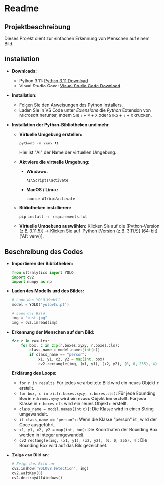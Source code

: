 # Readme

## Projektbeschreibung

Dieses Projekt dient zur einfachen Erkennung von Menschen auf einem Bild.

## Installation

* **Downloads:**
    * Python 3.11: [Python 3.11 Download](https://www.python.org/downloads/)
    * Visual Studio Code: [Visual Studio Code Download](https://code.visualstudio.com/)

* **Installation:**
    * Folgen Sie den Anweisungen des Python Installers.
    * Laden Sie in VS Code unter _Extensions_ die _Python_ Extension von Microsoft herunter, indem Sie `⇧` + `⌘` + `X` oder `STRG` + `⇧` + `X` drücken.

* **Installation der Python-Bibliotheken und mehr:**
    * **Virtuelle Umgebung erstellen:**
      ```shell
      python3 -m venv AI
      ```
      Hier ist "AI" der Name der virtuellen Umgebung.

    * **Aktiviere die virtuelle Umgebung:**
        * **Windows:** 
            ```shell 
            AI\Scripts\activate
            ```

        * **MacOS / Linux:** 
            ```shell
            source AI/bin/activate
            ```


    * **Bibliotheken installieren:**
      ```shell
      pip install -r requirements.txt
      ```

    * **Virtuelle Umgebung auswählen:**
      Klicken Sie auf die [Python-Version (z.B. 3.11.5)] → Klicken Sie auf [Python [Version (z.B. 3.11.5)] (64-bit) ('AI': venv)].

## Beschreibung des Codes

* **Importieren der Bibliotheken:**
    ```python
    from ultralytics import YOLO
    import cv2
    import numpy as np
    ```

* **Laden des Modells und des Bildes:**
    ```python
    # Lade das YOLO-Modell
    model = YOLO('yolov8x.pt')

    # Lade das Bild
    img = "test.jpg"
    img = cv2.imread(img)
    ```

* **Erkennung der Menschen auf dem Bild:**
    ```python
    for r in results:
        for box, c in zip(r.boxes.xyxy, r.boxes.cls):
            class_name = model.names[int(c)]
            if class_name == "person":
                x1, y1, x2, y2 = map(int, box)
                cv2.rectangle(img, (x1, y1), (x2, y2), (0, 0, 255), 4)
    ```

    **Erklärung des Loops:**
    * `for r in results`: Für jedes verarbeitete Bild wird ein neues Objekt `r` erstellt.
    * `for box, c in zip(r.boxes.xyxy, r.boxes.cls)`: Für jede Bounding Box in `r.boxes.xyxy` wird ein neues Objekt `box` erstellt. Für jede Klasse in `r.boxes.cls` wird ein neues Objekt `c` erstellt.
    * `class_name = model.names[int(c)]`: Die Klasse wird in einen String umgewandelt.
    * `if class_name == "person":`: Wenn die Klasse "person" ist, wird der Code ausgeführt.
    * `x1, y1, x2, y2 = map(int, box)`: Die Koordinaten der Bounding Box werden in Integer umgewandelt.
    * `cv2.rectangle(img, (x1, y1), (x2, y2), (0, 0, 255), 4)`: Die Bounding Box wird auf das Bild gezeichnet.

* **Zeige das Bild an:**
    ```python
    # Zeige das Bild an
    cv2.imshow('YOLOv8 Detection', img)
    cv2.waitKey(0)
    cv2.destroyAllWindows()
    ```
